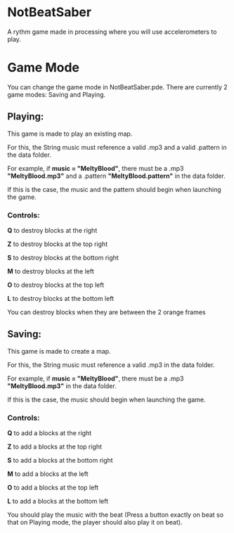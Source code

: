 # NotBeatSaber
A rythm game made in processing where you will use accelerometers to play.

# Game Mode
You can change the game mode in NotBeatSaber.pde. There are currently 2 game modes: Saving and Playing.

## Playing:
This game is made to play an existing map.

For this, the String music must reference a valid .mp3 and a valid .pattern in the data folder.

For example, if **music = "MeltyBlood"**, there must be a .mp3 **"MeltyBlood.mp3"** and a .pattern **"MeltyBlood.pattern"** 
in the data folder. 

If this is the case, the music and the pattern should begin when launching the game.

### Controls:

**Q** to destroy blocks at the right

**Z** to destroy blocks at the top right

**S** to destroy blocks at the bottom right

**M** to destroy blocks at the left

**O** to destroy blocks at the top left

**L** to destroy blocks at the bottom left

You can destroy blocks when they are between the 2 orange frames


## Saving:
This game is made to create a map.

For this, the String music must reference a valid .mp3 in the data folder.

For example, if **music = "MeltyBlood"**, there must be a .mp3 **"MeltyBlood.mp3"** in the data folder. 

If this is the case, the music should begin when launching the game.

### Controls:
**Q** to add a blocks at the right

**Z** to add a blocks at the top right

**S** to add a blocks at the bottom right

**M** to add a blocks at the left

**O** to add a blocks at the top left

**L** to add a blocks at the bottom left

You should play the music with the beat (Press a button exactly on beat so that on Playing mode, 
the player should also play it on beat).
